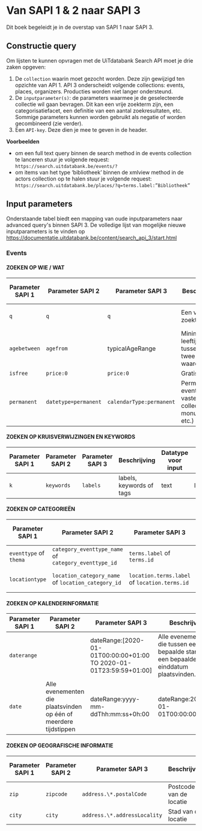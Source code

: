---
---

# Van SAPI 1 & 2 naar SAPI 3 

Dit boek begeleidt je in de overstap van SAPI 1 naar SAPI 3.

## Constructie query

Om lijsten te kunnen opvragen met de UiTdatabank Search API moet je drie zaken opgeven:

1. De ```collection``` waarin moet gezocht worden. Deze zijn gewijzigd ten opzichte van API 1. API 3 onderscheidt volgende collections: events, places, organizers. Producties worden niet langer ondersteund.
2. De ```inputparameter(s)```: de parameters waarmee je de geselecteerde collectie wil gaan bevragen. Dit kan een vrije zoekterm zijn, een categorisatiefacet, een definitie van een aantal zoekresultaten, etc. Sommige parameters kunnen worden gebruikt als negatie of worden gecombineerd (zie verder).
3. Een ```API-key```. Deze dien je mee te geven in de header.

**Voorbeelden**
- om een full text query binnen de search method in de events collection te lanceren stuur je volgende request: ```https://search.uitdatabank.be/events/?```
- om items van het type ‘bibliotheek’ binnen de xmlview method in de actors collection op te halen stuur je volgende request:
```https://search.uitdatabank.be/places/?q=terms.label:”Bibliotheek”```

## Input parameters

Onderstaande tabel biedt een mapping van oude inputparameters naar advanced query's binnen SAPI 3.
De volledige lijst van mogelijke nieuwe inputparameters is te vinden op https://documentatie.uitdatabank.be/content/search_api_3/start.html

### Events

#### ZOEKEN OP WIE / WAT

| Parameter SAPI 1 | Parameter SAPI 2 | Parameter SAPI 3 | Beschrijving | Datatype voor input | Voorbeeld |
| -- | -- | -- | -- | -- | -- |
| ```q``` | ```q``` | ```q``` | Een vrije zoekterm. | Text | q=Puppet Shadows q="Last shadow puppets" |
| ```agebetween``` | ```agefrom``` | typicalAgeRange | Minimum leeftijd tussen deze twee waarden  | Number Number | typicalAgeRange:[0 TO 12] |
| ```isfree``` | ```price:0``` | ```price:0``` | Gratis events | Fixed | price:0 |
| ```permanent``` | ```datetype=permanent``` | ```calendarType:permanent``` | Permanente events (vb. vaste collecties, monumenten, etc.) | Fixed | calendarType:permanent |

#### ZOEKEN OP KRUISVERWIJZINGEN EN KEYWORDS

| Parameter SAPI 1 | Parameter SAPI 2 | Parameter SAPI 3 | Beschrijving | Datatype voor input | Voorbeeld |
| -- | -- | -- | -- | -- | -- |
| ```k``` | ```keywords``` | ```labels``` | labels, keywords of tags | text | labels:UiTPAS* |


#### ZOEKEN OP CATEGORIEËN

| Parameter SAPI 1 | Parameter SAPI 2 | Parameter SAPI 3 | Beschrijving | Datatype voor input | Voorbeeld |
| -- | -- | -- | -- | -- | -- |
| ```eventtype``` of ```thema``` | ```category_eventtype_name``` of ```category_eventtype_id``` |```terms.label``` of ```terms.id``` | bv. concert, pop en rock | Text of identifier |terms.label:"Concert" / terms.id:"0.50.4.0.0" |
| ```locationtype``` | ```location_category_name``` of ```location_category_id``` | ```location.terms.label``` of ```location.terms.id``` | bv. kunstencentrum, bibliotheek  | Text | location.terms.label:"Bibliotheek" / location.terms.id:kI7uAyn2uUu9VV6Z3uWZTA |

#### ZOEKEN OP KALENDERINFORMATIE

| Parameter SAPI 1 | Parameter SAPI 2 | Parameter SAPI 3 | Beschrijving | Datatype voor input | Voorbeeld |
| -- | -- | -- | -- | -- | -- |
| ```daterange``` | | dateRange:[2020-01-01T00:00:00+01:00 TO 2020-01-01T23:59:59+01:00] | Alle evenementen die tussen een bepaalde start- en een bepaalde einddatum plaatsvinden. | dateRange:[yyyy-mm-ddThh:mm:ss+0h:00 TO yyyy-mm-ddThh:mm:ss+0h:00] | dateRange:[2020-01-01T00:00:00+01:00 TO 2020-01-01T23:59:59+01:00] |
| ```date``` | Alle evenementen die plaatsvinden op één of meerdere tijdstippen | dateRange:yyyy-mm-ddThh:mm:ss+0h:00 | dateRange:2020-01-01T00:00:00+01:00|

#### ZOEKEN OP GEOGRAFISCHE INFORMATIE

| Parameter SAPI 1 | Parameter SAPI 2 | Parameter SAPI 3 | Beschrijving | Datatype voor input | Voorbeeld |
| -- | -- | -- | -- | -- | -- |
| ```zip``` | ```zipcode``` | ```address.\*.postalCode``` | Postcode van de locatie | Number | address.\*.postalCode:2020 |
| ```city``` | ```city``` |```address.\*.addressLocality``` | Stad van de locatie | Text | address.\*.addressLocality:Antwerpen |
